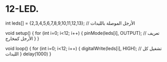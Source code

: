# 12-LED.
int leds[] = {2,3,4,5,6,7,8,9,10,11,12,13}; // الأرجل الموصلة بالليدات

void setup() {
  for (int i=0; i<12; i++) {
    pinMode(leds[i], OUTPUT);  // تعريف الأرجل كمخارج
  }
}

void loop() {
  for (int i=0; i<12; i++) {
    digitalWrite(leds[i], HIGH); // تشغيل كل الليدات
  }
  delay(1000)
}
